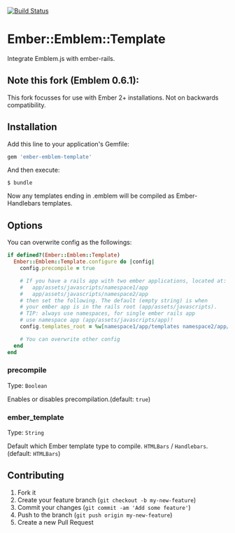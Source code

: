 [![Build Status](https://travis-ci.org/botandrose/ember-emblem-template.svg)](https://travis-ci.org/botandrose/ember-emblem-template)

# Ember::Emblem::Template

Integrate Emblem.js with ember-rails.

## Note this fork (Emblem 0.6.1):

This fork focusses for use with Ember 2+ installations. Not on backwards
compatibility.

## Installation

Add this line to your application's Gemfile:

```ruby
gem 'ember-emblem-template'
```

And then execute:

```
$ bundle
```

Now any templates ending in .emblem will be compiled as Ember-Handlebars templates.

## Options

You can overwrite config as the followings:

``` ruby
if defined?(Ember::Emblem::Template)
  Ember::Emblem::Template.configure do |config|
    config.precompile = true

    # If you have a rails app with two ember applications, located at:
    #   app/assets/javascripts/namespace1/app
    #   app/assets/javascripts/namespace2/app
    # then set the following. The default (empty string) is when
    # your ember app is in the rails root (app/assets/javascripts).
    # TIP: always use namespaces, for single ember rails app 
    # use namespace app (app/assets/javascripts/app)!
    config.templates_root = %w[namespace1/app/templates namespace2/app/templates]

    # You can overwrite other config
  end
end
```

### precompile

Type: `Boolean`

Enables or disables precompilation.(default: `true`)

### ember_template

Type: `String`

Default which Ember template type to compile. `HTMLBars` / `Handlebars`. (default: `HTMLBars`)

## Contributing

1. Fork it
2. Create your feature branch (`git checkout -b my-new-feature`)
3. Commit your changes (`git commit -am 'Add some feature'`)
4. Push to the branch (`git push origin my-new-feature`)
5. Create a new Pull Request
